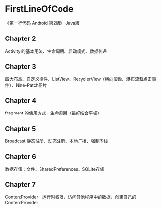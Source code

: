 # FirstLineOfCode
《第一行代码 Android 第2版》 Java版

## Chapter 2
Activity 的基本用法、生命周期、启动模式、数据传递

## Chapter 3

四大布局、自定义控件、ListView、RecyclerView（横向滚动、瀑布流和点击事件）、Nine-Patch图片

## Chapter 4

fragment 的使用方式、生命周期（最好结合平板）

## Chapter 5

Broadcast 静态注册、动态注册、本地广播、强制下线

## Chapter 6

数据存储：文件、SharedPreferences、SQLite存储

## Chapter 7

ContentProvider：运行时权限，访问其他程序中的数据，创建自己的ContentProvider
